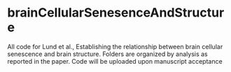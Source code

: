 # brainCellularSenesenceAndStructure
All code for Lund et al., Establishing the relationship between brain cellular senescence and brain structure. Folders are organized by analysis as reported in the paper. Code will be uploaded upon manuscript acceptance
